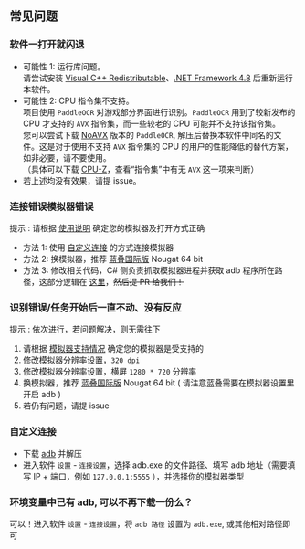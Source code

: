 ## 常见问题

### 软件一打开就闪退

- 可能性 1: 运行库问题。  
  请尝试安装 [Visual C++ Redistributable](https://docs.microsoft.com/zh-CN/cpp/windows/latest-supported-vc-redist?view=msvc-160#visual-studio-2015-2017-2019-and-2022)、[.NET Framework 4.8](https://dotnet.microsoft.com/download/dotnet-framework/net48) 后重新运行本软件。
- 可能性 2: CPU 指令集不支持。  
  项目使用 `PaddleOCR` 对游戏部分界面进行识别。`PaddleOCR` 用到了较新发布的 CPU 才支持的 `AVX` 指令集，而一些较老的 CPU 可能并不支持该指令集。  
  您可以尝试下载 [NoAVX](../3rdparty/ppocr_noavx.zip) 版本的 `PaddleOCR`, 解压后替换本软件中同名的文件。这是对于使用不支持 `AVX` 指令集的 CPU 的用户的性能降低的替代方案，如非必要，请不要使用。  
  （具体可以下载 [CPU-Z](https://www.cpuid.com/softwares/cpu-z.html)，查看“指令集”中有无 `AVX` 这一项来判断）  
- 若上述均没有效果，请提 issue。

### 连接错误模拟器错误

提示 : 请根据 [使用说明](../README.md#使用说明) 确定您的模拟器及打开方式正确

- 方法 1: 使用 [自定义连接](#自定义连接) 的方式连接模拟器
- 方法 2: 换模拟器，推荐 [蓝叠国际版](https://www.bluestacks.com/download.html) Nougat 64 bit
- 方法 3: 修改相关代码，C# 侧负责抓取模拟器进程并获取 adb 程序所在路径，这部分逻辑在 [这里](..\src\MeoAsstGui\Helper\WinAdapter.cs)，~~然后提 PR 给我们！~~

### 识别错误/任务开始后一直不动、没有反应

提示 : 依次进行，若问题解决，则无需往下

1. 请根据 [模拟器支持情况](模拟器支持.md) 确定您的模拟器是受支持的
2. 修改模拟器分辨率设置，`320 dpi`
3. 修改模拟器分辨率设置，横屏 `1280 * 720` 分辨率
4. 换模拟器，推荐 [蓝叠国际版](https://www.bluestacks.com/download.html) Nougat 64 bit ( 请注意蓝叠需要在模拟器设置里开启 adb )
5. 若仍有问题，请提 issue

### 自定义连接

- 下载 [adb](https://dl.google.com/android/repository/platform-tools-latest-windows.zip) 并解压
- 进入软件 `设置` - `连接设置`，选择 adb.exe 的文件路径、填写 adb 地址（需要填写 IP + 端口，例如 `127.0.0.1:5555` ），并选择你的模拟器类型
### 环境变量中已有 adb, 可以不再下载一份么？

可以！进入软件 `设置` - `连接设置`，将 `adb 路径` 设置为 `adb.exe`, 或其他相对路径即可
